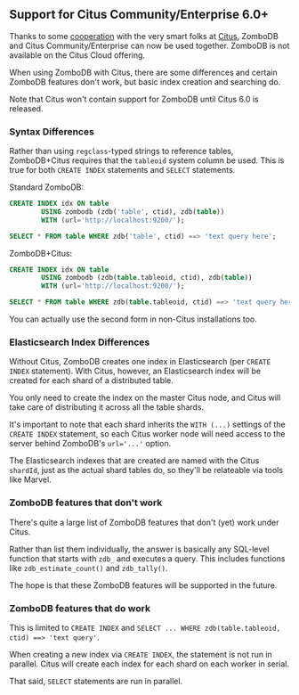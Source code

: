 ## Support for Citus Community/Enterprise 6.0+

Thanks to some [cooperation](https://github.com/citusdata/citus/pull/773) with the very smart folks at [Citus](https://citusdata.com/), ZomboDB and Citus Community/Enterprise can now be used together.  ZomboDB is not available on the Citus Cloud offering.

When using ZomboDB with Citus, there are some differences and certain ZomboDB features don't work, but basic index creation and searching do.

Note that Citus won't contain support for ZomboDB until Citus 6.0 is released.

### Syntax Differences

Rather than using `regclass`-typed strings to reference tables, ZomboDB+Citus requires that the `tableoid` system column be used.  This is true for both `CREATE INDEX` statements and `SELECT` statements.

Standard ZomboDB:

```sql
CREATE INDEX idx ON table 
        USING zombodb (zdb('table', ctid), zdb(table)) 
        WITH (url='http://localhost:9200/');

SELECT * FROM table WHERE zdb('table', ctid) ==> 'text query here';
```

ZomboDB+Citus:

```sql
CREATE INDEX idx ON table 
        USING zombodb (zdb(table.tableoid, ctid), zdb(table)) 
        WITH (url='http://localhost:9200/');

SELECT * FROM table WHERE zdb(table.tableoid, ctid) ==> 'text query here';
```

You can actually use the second form in non-Citus installations too.


### Elasticsearch Index Differences

Without Citus, ZomboDB creates one index in Elasticsearch (per `CREATE INDEX` statement).  With Citus, however, an Elasticsearch index will be created for each shard of a distributed table.

You only need to create the index on the master Citus node, and Citus will take care of distributing it across all the table shards.

It's important to note that each shard inherits the `WITH (...)` settings of the `CREATE INDEX` statement, so each Citus worker node will need access to the server behind ZomboDB's `url='...'` option.

The Elasticsearch indexes that are created are named with the Citus `shardId`, just as the actual shard tables do, so they'll be relateable via tools like Marvel.


### ZomboDB features that don't work

There's quite a large list of ZomboDB features that don't (yet) work under Citus.

Rather than list them individually, the answer is basically any SQL-level function that starts with `zdb_` and executes a query.  This includes functions like `zdb_estimate_count()` and `zdb_tally()`.

The hope is that these ZomboDB features will be supported in the future.


### ZomboDB features that do work

This is limited to `CREATE INDEX` and `SELECT ... WHERE zdb(table.tableoid, ctid) ==> 'text query'`.

When creating a new index via `CREATE INDEX`, the statement is not run in parallel.  Citus will create each index for each shard on each worker in serial.

That said, `SELECT` statements are run in parallel.
